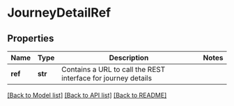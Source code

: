 # JourneyDetailRef

## Properties
Name | Type | Description | Notes
------------ | ------------- | ------------- | -------------
**ref** | **str** | Contains a URL to call the REST interface for journey details | 

[[Back to Model list]](../README.md#documentation-for-models) [[Back to API list]](../README.md#documentation-for-api-endpoints) [[Back to README]](../README.md)


